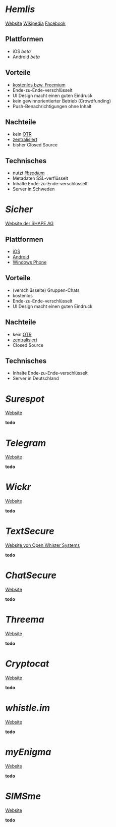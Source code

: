 # *Hemlis*

[Website](https://heml.is/)
[Wikipedia](http://de.wikipedia.org/wiki/Peter_Sunde#Hemlis)
[Facebook](https://www.facebook.com/hemlismessenger)


## Plattformen

- iOS *beta*
- Android *beta*


## Vorteile

- [kostenlos bzw. Freemium](https://hemlismessenger.wordpress.com/2013/07/10/first-bunch-of-questions-from-our-funders-answered/)
- Ende-zu-Ende-verschlüsselt
- UI Design macht einen guten Eindruck
- kein gewinnorientierter Betrieb (Crowdfunding)
- Push-Benachrichtigungen ohne Inhalt


## Nachteile

- kein [OTR](http://de.wikipedia.org/wiki/Off-the-Record_Messaging)
- [zentralisiert](https://hemlismessenger.wordpress.com/2013/07/10/first-bunch-of-questions-from-our-funders-answered/)
- bisher Closed Source


## Technisches

- nutzt [*libsodium*](https://github.com/jedisct1/libsodium)
- Metadaten SSL-verflüsselt
- Inhalte Ende-zu-Ende-verschlüsselt
- Server in Schweden




# *Sicher*

[Website der SHAPE AG](http://www.shape.ag/de/)


## Plattformen

- [iOS](https://itunes.apple.com/app/sicher/id840809344)
- [Android](https://play.google.com/store/apps/details?id=de.shapeservices.sicher)
- [Windows Phone](http://www.windowsphone.com/en-us/store/app/sicher/db533299-e7b1-4ac7-80ee-972225d49050)


## Vorteile

- (verschlüsselte) Gruppen-Chats
- kostenlos
- Ende-zu-Ende-verschlüsselt
- UI Design macht einen guten Eindruck


## Nachteile

- kein [OTR](http://de.wikipedia.org/wiki/Off-the-Record_Messaging)
- [zentralisiert](https://hemlismessenger.wordpress.com/2013/07/10/first-bunch-of-questions-from-our-funders-answered/)
- Closed Source


## Technisches

- Inhalte Ende-zu-Ende-verschlüsselt
- Server in Deutschland




# *Surespot*

[Website](https://www.surespot.me/)

**todo**




# *Telegram*

[Website](https://www.telegram.org/)

**todo**




# *Wickr*

[Website](https://wickr.com/)

**todo**




# *TextSecure*

[Website von Open Whister Systems](https://whispersystems.org/)

**todo**




# *ChatSecure*

[Website](https://chatsecure.org/)

**todo**




# *Threema*

[Website](https://threema.ch/de/)

**todo**




# *Cryptocat*

[Website](https://crypto.cat/)

**todo**




# *whistle.im*

[Website](https://whistle.im/)

**todo**




# *myEnigma*

[Website](https://www.myenigma.com/)

**todo**




# *SIMSme*

[Website](http://www.sims.me/)

**todo**